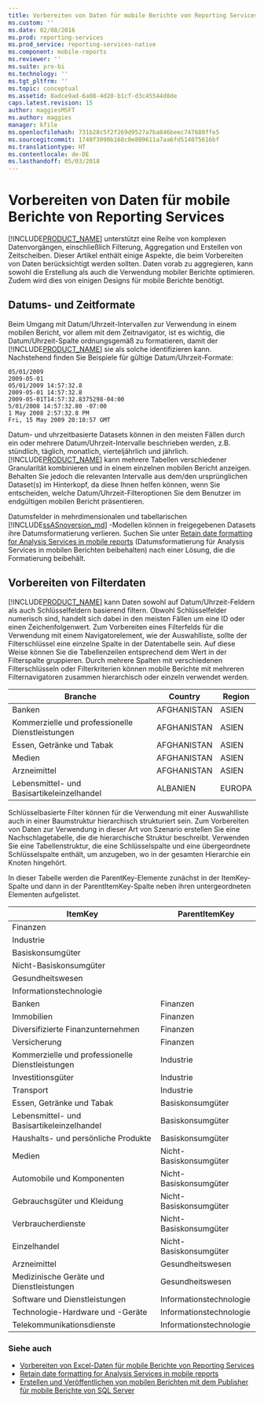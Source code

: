 ```yaml
---
title: Vorbereiten von Daten für mobile Berichte von Reporting Services | Microsoft-Dokumentation
ms.custom: ''
ms.date: 02/08/2016
ms.prod: reporting-services
ms.prod_service: reporting-services-native
ms.component: mobile-reports
ms.reviewer: ''
ms.suite: pro-bi
ms.technology: ''
ms.tgt_pltfrm: ''
ms.topic: conceptual
ms.assetid: 8adce9ad-6a08-4d20-b1cf-d3c45544d8de
caps.latest.revision: 15
author: maggiesMSFT
ms.author: maggies
manager: kfile
ms.openlocfilehash: 731b28c5f2f269d9527a7ba846beec747680ffe5
ms.sourcegitcommit: 1740f3090b168c0e809611a7aa6fd514075616bf
ms.translationtype: HT
ms.contentlocale: de-DE
ms.lasthandoff: 05/03/2018
---
```

# <a name="prepare-data-for-reporting-services-mobile-reports"></a>Vorbereiten von Daten für mobile Berichte von Reporting Services
  
[!INCLUDE[PRODUCT_NAME](../../includes/ss-mobilereptpub-long.md)] unterstützt eine Reihe von komplexen Datenvorgängen, einschließlich Filterung, Aggregation und Erstellen von Zeitscheiben. Dieser Artikel enthält einige Aspekte, die beim Vorbereiten von Daten berücksichtigt werden sollten. Daten vorab zu aggregieren, kann sowohl die Erstellung als auch die Verwendung mobiler Berichte optimieren. Zudem wird dies von einigen Designs für mobile Berichte benötigt.   
  
## <a name="date-and-time-formats"></a>Datums- und Zeitformate 
Beim Umgang mit Datum/Uhrzeit-Intervallen zur Verwendung in einem mobilen Bericht, vor allem mit dem Zeitnavigator, ist es wichtig, die Datum/Uhrzeit-Spalte ordnungsgemäß zu formatieren, damit der [!INCLUDE[PRODUCT_NAME](../../includes/ss-mobilereptpub-short.md)] sie als solche identifizieren kann. Nachstehend finden Sie Beispiele für gültige Datum/Uhrzeit-Formate:  
  
    05/01/2009    
    2009-05-01    
    05/01/2009 14:57:32.8    
    2009-05-01 14:57:32.8    
    2009-05-01T14:57:32.8375298-04:00    
    5/01/2008 14:57:32.80 -07:00    
    1 May 2008 2:57:32.8 PM    
    Fri, 15 May 2009 20:10:57 GMT    
  
Datum- und uhrzeitbasierte Datasets können in den meisten Fällen durch ein oder mehrere Datum/Uhrzeit-Intervalle beschrieben werden, z.B. stündlich, täglich, monatlich, vierteljährlich und jährlich. [!INCLUDE[PRODUCT_NAME](../../includes/ss-mobilereptpub-short.md)] kann mehrere Tabellen verschiedener Granularität kombinieren und in einem einzelnen mobilen Bericht anzeigen. Behalten Sie jedoch die relevanten Intervalle aus dem/den ursprünglichen Dataset(s) im Hinterkopf, da diese Ihnen helfen können, wenn Sie entscheiden, welche Datum/Uhrzeit-Filteroptionen Sie dem Benutzer im endgültigen mobilen Bericht präsentieren.  

Datumsfelder in mehrdimensionalen und tabellarischen [!INCLUDE[ssASnoversion_md](../../includes/ssasnoversion-md.md)] -Modellen können in freigegebenen Datasets ihre Datumsformatierung verlieren. Suchen Sie unter [Retain date formatting for Analysis Services in mobile reports](../../reporting-services/mobile-reports/retain-date-formatting-for-analysis-services-in-mobile-reports.md) (Datumsformatierung für Analysis Services in mobilen Berichten beibehalten) nach einer Lösung, die die Formatierung beibehält.
  
## <a name="preparing-filter-data"></a>Vorbereiten von Filterdaten ##  
[!INCLUDE[PRODUCT_NAME](../../includes/ss-mobilereptpub-short.md)] kann Daten sowohl auf Datum/Uhrzeit-Feldern als auch Schlüsselfeldern basierend filtern. Obwohl Schlüsselfelder numerisch sind, handelt sich dabei in den meisten Fällen um eine ID oder einen Zeichenfolgenwert. Zum Vorbereiten eines Filterfelds für die Verwendung mit einem Navigatorelement, wie der Auswahlliste, sollte der Filterschlüssel eine einzelne Spalte in der Datentabelle sein. Auf diese Weise können Sie die Tabellenzeilen entsprechend dem Wert in der Filterspalte gruppieren. Durch mehrere Spalten mit verschiedenen Filterschlüsseln oder Filterkriterien können mobile Berichte mit mehreren Filternavigatoren zusammen hierarchisch oder einzeln verwendet werden.  
  
| Branche  | Country   | Region    |  
| ------------- | ------------- | ------------- |  
| Banken     | AFGHANISTAN   | ASIEN      |  
| Kommerzielle und professionelle Dienstleistungen | AFGHANISTAN | ASIEN |  
| Essen, Getränke und Tabak | AFGHANISTAN | ASIEN |  
| Medien | AFGHANISTAN | ASIEN |  
| Arzneimittel | AFGHANISTAN | ASIEN |  
| Lebensmittel- und Basisartikeleinzelhandel | ALBANIEN | EUROPA |  
  
  
Schlüsselbasierte Filter können für die Verwendung mit einer Auswahlliste auch in einer Baumstruktur hierarchisch strukturiert sein. Zum Vorbereiten von Daten zur Verwendung in dieser Art von Szenario erstellen Sie eine Nachschlagetabelle, die die hierarchische Struktur beschreibt. Verwenden Sie eine Tabellenstruktur, die eine Schlüsselspalte und eine übergeordnete Schlüsselspalte enthält, um anzugeben, wo in der gesamten Hierarchie ein Knoten hingehört.  
  
In dieser Tabelle werden die ParentKey-Elemente zunächst in der ItemKey-Spalte und dann in der ParentItemKey-Spalte neben ihren untergeordneten Elementen aufgelistet.   
  
|ItemKey    | ParentItemKey |  
| ------------- | ------------- |  
| Finanzen    |   |  
| Industrie   |   |  
| Basiskonsumgüter |    |  
| Nicht-Basiskonsumgüter |  |     
| Gesundheitswesen   |   |  
| Informationstechnologie |  |  
| Banken | Finanzen |  
| Immobilien | Finanzen |  
| Diversifizierte Finanzunternehmen |  Finanzen |   
| Versicherung |   Finanzen |  
| Kommerzielle und professionelle Dienstleistungen |  Industrie |  
| Investitionsgüter |   Industrie |  
| Transport |  Industrie |  
| Essen, Getränke und Tabak |    Basiskonsumgüter |  
| Lebensmittel- und Basisartikeleinzelhandel |    Basiskonsumgüter |  
| Haushalts- und persönliche Produkte | Basiskonsumgüter |  
| Medien | Nicht-Basiskonsumgüter |  
| Automobile und Komponenten |  Nicht-Basiskonsumgüter |  
| Gebrauchsgüter und Kleidung |Nicht-Basiskonsumgüter |  
| Verbraucherdienste |   Nicht-Basiskonsumgüter |  
| Einzelhandel | Nicht-Basiskonsumgüter |  
| Arzneimittel   | Gesundheitswesen |  
| Medizinische Geräte und Dienstleistungen |    Gesundheitswesen |  
| Software und Dienstleistungen | Informationstechnologie |  
| Technologie-Hardware und -Geräte   | Informationstechnologie |  
| Telekommunikationsdienste |Informationstechnologie |  
  
### <a name="see-also"></a>Siehe auch  
- [Vorbereiten von Excel-Daten für mobile Berichte von Reporting Services](../../reporting-services/mobile-reports/prepare-excel-data-for-reporting-services-mobile-reports.md)  
- [Retain date formatting for Analysis Services in mobile reports](../../reporting-services/mobile-reports/retain-date-formatting-for-analysis-services-in-mobile-reports.md)
- [Erstellen und Veröffentlichen von mobilen Berichten mit dem Publisher für mobile Berichte von SQL Server](../../reporting-services/mobile-reports/create-mobile-reports-with-sql-server-mobile-report-publisher.md)
  
  
  

